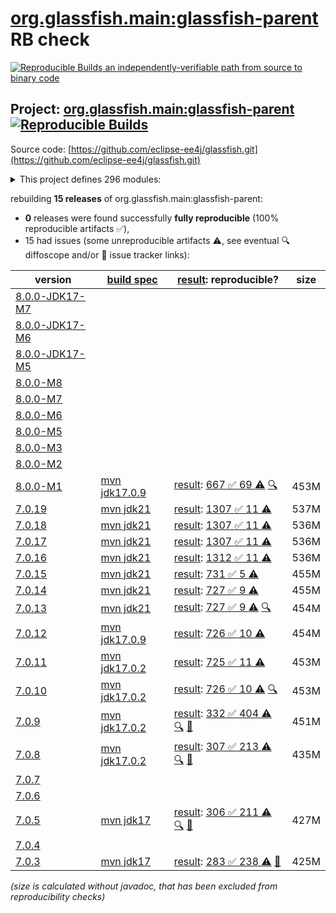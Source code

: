 [org.glassfish.main:glassfish-parent](https://central.sonatype.com/artifact/org.glassfish.main/glassfish-parent/versions) RB check
=======

[![Reproducible Builds](https://reproducible-builds.org/images/logos/rb.svg) an independently-verifiable path from source to binary code](https://reproducible-builds.org/)

## Project: [org.glassfish.main:glassfish-parent](https://central.sonatype.com/artifact/org.glassfish.main/glassfish-parent/versions) [![Reproducible Builds](https://img.shields.io/endpoint?url=https://raw.githubusercontent.com/jvm-repo-rebuild/reproducible-central/master/content/org/glassfish/main//badge.json)](https://github.com/jvm-repo-rebuild/reproducible-central/blob/master/content/org/glassfish/main//README.md)

Source code: [https://github.com/eclipse-ee4j/glassfish.git](https://github.com/eclipse-ee4j/glassfish.git)

<details><summary>This project defines 296 modules:</summary>

* [org.glassfish.docs:distribution](https://central.sonatype.com/artifact/org.glassfish.docs/distribution/overview)
* [org.glassfish.docs:docs](https://central.sonatype.com/artifact/org.glassfish.docs/docs/overview)
* [org.glassfish.main.admin:admin](https://central.sonatype.com/artifact/org.glassfish.main.admin/admin/overview)
* [org.glassfish.main.admin:admin-cli](https://central.sonatype.com/artifact/org.glassfish.main.admin/admin-cli/overview)
* [org.glassfish.main.admin:admin-core](https://central.sonatype.com/artifact/org.glassfish.main.admin/admin-core/overview)
* [org.glassfish.main.admin:admin-util](https://central.sonatype.com/artifact/org.glassfish.main.admin/admin-util/overview)
* [org.glassfish.main.admin:appserver-cli](https://central.sonatype.com/artifact/org.glassfish.main.admin/appserver-cli/overview)
* [org.glassfish.main.admin:appserver-domain](https://central.sonatype.com/artifact/org.glassfish.main.admin/appserver-domain/overview)
* [org.glassfish.main.admin:backup](https://central.sonatype.com/artifact/org.glassfish.main.admin/backup/overview)
* [org.glassfish.main.admin:cli-optional](https://central.sonatype.com/artifact/org.glassfish.main.admin/cli-optional/overview)
* [org.glassfish.main.admin:config-api](https://central.sonatype.com/artifact/org.glassfish.main.admin/config-api/overview)
* [org.glassfish.main.admin:gf-restadmin-connector](https://central.sonatype.com/artifact/org.glassfish.main.admin/gf-restadmin-connector/overview)
* [org.glassfish.main.admin:launcher](https://central.sonatype.com/artifact/org.glassfish.main.admin/launcher/overview)
* [org.glassfish.main.admin:monitoring-core](https://central.sonatype.com/artifact/org.glassfish.main.admin/monitoring-core/overview)
* [org.glassfish.main.admin:nucleus-admin](https://central.sonatype.com/artifact/org.glassfish.main.admin/nucleus-admin/overview)
* [org.glassfish.main.admin:nucleus-domain](https://central.sonatype.com/artifact/org.glassfish.main.admin/nucleus-domain/overview)
* [org.glassfish.main.admin:rest-client](https://central.sonatype.com/artifact/org.glassfish.main.admin/rest-client/overview)
* [org.glassfish.main.admin:rest-service](https://central.sonatype.com/artifact/org.glassfish.main.admin/rest-service/overview)
* [org.glassfish.main.admin:rest-service-parent](https://central.sonatype.com/artifact/org.glassfish.main.admin/rest-service-parent/overview)
* [org.glassfish.main.admin:rest-testing](https://central.sonatype.com/artifact/org.glassfish.main.admin/rest-testing/overview)
* [org.glassfish.main.admin:server-mgmt](https://central.sonatype.com/artifact/org.glassfish.main.admin/server-mgmt/overview)
* [org.glassfish.main.admingui.connector:gf-admingui-connector](https://central.sonatype.com/artifact/org.glassfish.main.admingui.connector/gf-admingui-connector/overview)
* [org.glassfish.main.admingui:admingui](https://central.sonatype.com/artifact/org.glassfish.main.admingui/admingui/overview)
* [org.glassfish.main.admingui:console-cluster-plugin](https://central.sonatype.com/artifact/org.glassfish.main.admingui/console-cluster-plugin/overview)
* [org.glassfish.main.admingui:console-commandrecorder-plugin](https://central.sonatype.com/artifact/org.glassfish.main.admingui/console-commandrecorder-plugin/overview)
* [org.glassfish.main.admingui:console-common](https://central.sonatype.com/artifact/org.glassfish.main.admingui/console-common/overview)
* [org.glassfish.main.admingui:console-common-full-plugin](https://central.sonatype.com/artifact/org.glassfish.main.admingui/console-common-full-plugin/overview)
* [org.glassfish.main.admingui:console-community-branding-plugin](https://central.sonatype.com/artifact/org.glassfish.main.admingui/console-community-branding-plugin/overview)
* [org.glassfish.main.admingui:console-concurrent-plugin](https://central.sonatype.com/artifact/org.glassfish.main.admingui/console-concurrent-plugin/overview)
* [org.glassfish.main.admingui:console-corba-plugin](https://central.sonatype.com/artifact/org.glassfish.main.admingui/console-corba-plugin/overview)
* [org.glassfish.main.admingui:console-core](https://central.sonatype.com/artifact/org.glassfish.main.admingui/console-core/overview)
* [org.glassfish.main.admingui:console-ejb-lite-plugin](https://central.sonatype.com/artifact/org.glassfish.main.admingui/console-ejb-lite-plugin/overview)
* [org.glassfish.main.admingui:console-ejb-plugin](https://central.sonatype.com/artifact/org.glassfish.main.admingui/console-ejb-plugin/overview)
* [org.glassfish.main.admingui:console-jca-plugin](https://central.sonatype.com/artifact/org.glassfish.main.admingui/console-jca-plugin/overview)
* [org.glassfish.main.admingui:console-jdbc-plugin](https://central.sonatype.com/artifact/org.glassfish.main.admingui/console-jdbc-plugin/overview)
* [org.glassfish.main.admingui:console-jms-plugin](https://central.sonatype.com/artifact/org.glassfish.main.admingui/console-jms-plugin/overview)
* [org.glassfish.main.admingui:console-jts-plugin](https://central.sonatype.com/artifact/org.glassfish.main.admingui/console-jts-plugin/overview)
* [org.glassfish.main.admingui:console-plugin-service](https://central.sonatype.com/artifact/org.glassfish.main.admingui/console-plugin-service/overview)
* [org.glassfish.main.admingui:console-web-plugin](https://central.sonatype.com/artifact/org.glassfish.main.admingui/console-web-plugin/overview)
* [org.glassfish.main.admingui:dataprovider](https://central.sonatype.com/artifact/org.glassfish.main.admingui/dataprovider/overview)
* [org.glassfish.main.admingui:glassfish-osgi-console-plugin](https://central.sonatype.com/artifact/org.glassfish.main.admingui/glassfish-osgi-console-plugin/overview)
* [org.glassfish.main.admingui:war](https://central.sonatype.com/artifact/org.glassfish.main.admingui/war/overview)
* [org.glassfish.main.appclient.server:appclient-connector](https://central.sonatype.com/artifact/org.glassfish.main.appclient.server/appclient-connector/overview)
* [org.glassfish.main.appclient.server:appclient-server-core](https://central.sonatype.com/artifact/org.glassfish.main.appclient.server/appclient-server-core/overview)
* [org.glassfish.main.appclient:acc-config](https://central.sonatype.com/artifact/org.glassfish.main.appclient/acc-config/overview)
* [org.glassfish.main.appclient:appclient-scripts](https://central.sonatype.com/artifact/org.glassfish.main.appclient/appclient-scripts/overview)
* [org.glassfish.main.appclient:client](https://central.sonatype.com/artifact/org.glassfish.main.appclient/client/overview)
* [org.glassfish.main.appclient:gf-client](https://central.sonatype.com/artifact/org.glassfish.main.appclient/gf-client/overview)
* [org.glassfish.main.appclient:gf-client-module](https://central.sonatype.com/artifact/org.glassfish.main.appclient/gf-client-module/overview)
* [org.glassfish.main.appclient:server](https://central.sonatype.com/artifact/org.glassfish.main.appclient/server/overview)
* [org.glassfish.main.batch:batch](https://central.sonatype.com/artifact/org.glassfish.main.batch/batch/overview)
* [org.glassfish.main.batch:batch-databases](https://central.sonatype.com/artifact/org.glassfish.main.batch/batch-databases/overview)
* [org.glassfish.main.batch:glassfish-batch-commands](https://central.sonatype.com/artifact/org.glassfish.main.batch/glassfish-batch-commands/overview)
* [org.glassfish.main.batch:glassfish-batch-connector](https://central.sonatype.com/artifact/org.glassfish.main.batch/glassfish-batch-connector/overview)
* [org.glassfish.main.cluster:cluster](https://central.sonatype.com/artifact/org.glassfish.main.cluster/cluster/overview)
* [org.glassfish.main.cluster:cluster-admin](https://central.sonatype.com/artifact/org.glassfish.main.cluster/cluster-admin/overview)
* [org.glassfish.main.cluster:cluster-cli](https://central.sonatype.com/artifact/org.glassfish.main.cluster/cluster-cli/overview)
* [org.glassfish.main.cluster:cluster-common](https://central.sonatype.com/artifact/org.glassfish.main.cluster/cluster-common/overview)
* [org.glassfish.main.cluster:cluster-ssh](https://central.sonatype.com/artifact/org.glassfish.main.cluster/cluster-ssh/overview)
* [org.glassfish.main.cluster:gms-adapter](https://central.sonatype.com/artifact/org.glassfish.main.cluster/gms-adapter/overview)
* [org.glassfish.main.cluster:gms-bootstrap](https://central.sonatype.com/artifact/org.glassfish.main.cluster/gms-bootstrap/overview)
* [org.glassfish.main.common:amx-core](https://central.sonatype.com/artifact/org.glassfish.main.common/amx-core/overview)
* [org.glassfish.main.common:amx-jakartaee](https://central.sonatype.com/artifact/org.glassfish.main.common/amx-jakartaee/overview)
* [org.glassfish.main.common:annotation-framework](https://central.sonatype.com/artifact/org.glassfish.main.common/annotation-framework/overview)
* [org.glassfish.main.common:common](https://central.sonatype.com/artifact/org.glassfish.main.common/common/overview)
* [org.glassfish.main.common:common-util](https://central.sonatype.com/artifact/org.glassfish.main.common/common-util/overview)
* [org.glassfish.main.common:container-common](https://central.sonatype.com/artifact/org.glassfish.main.common/container-common/overview)
* [org.glassfish.main.common:glassfish-api](https://central.sonatype.com/artifact/org.glassfish.main.common/glassfish-api/overview)
* [org.glassfish.main.common:glassfish-ee-api](https://central.sonatype.com/artifact/org.glassfish.main.common/glassfish-ee-api/overview)
* [org.glassfish.main.common:glassfish-mbeanserver](https://central.sonatype.com/artifact/org.glassfish.main.common/glassfish-mbeanserver/overview)
* [org.glassfish.main.common:glassfish-naming](https://central.sonatype.com/artifact/org.glassfish.main.common/glassfish-naming/overview)
* [org.glassfish.main.common:internal-api](https://central.sonatype.com/artifact/org.glassfish.main.common/internal-api/overview)
* [org.glassfish.main.common:nucleus-common](https://central.sonatype.com/artifact/org.glassfish.main.common/nucleus-common/overview)
* [org.glassfish.main.common:scattered-archive-api](https://central.sonatype.com/artifact/org.glassfish.main.common/scattered-archive-api/overview)
* [org.glassfish.main.common:simple-glassfish-api](https://central.sonatype.com/artifact/org.glassfish.main.common/simple-glassfish-api/overview)
* [org.glassfish.main.common:stats77](https://central.sonatype.com/artifact/org.glassfish.main.common/stats77/overview)
* [org.glassfish.main.concurrent:concurrent](https://central.sonatype.com/artifact/org.glassfish.main.concurrent/concurrent/overview)
* [org.glassfish.main.concurrent:concurrent-connector](https://central.sonatype.com/artifact/org.glassfish.main.concurrent/concurrent-connector/overview)
* [org.glassfish.main.concurrent:concurrent-impl](https://central.sonatype.com/artifact/org.glassfish.main.concurrent/concurrent-impl/overview)
* [org.glassfish.main.connectors:connectors](https://central.sonatype.com/artifact/org.glassfish.main.connectors/connectors/overview)
* [org.glassfish.main.connectors:connectors-admin](https://central.sonatype.com/artifact/org.glassfish.main.connectors/connectors-admin/overview)
* [org.glassfish.main.connectors:connectors-inbound-runtime](https://central.sonatype.com/artifact/org.glassfish.main.connectors/connectors-inbound-runtime/overview)
* [org.glassfish.main.connectors:connectors-internal-api](https://central.sonatype.com/artifact/org.glassfish.main.connectors/connectors-internal-api/overview)
* [org.glassfish.main.connectors:connectors-runtime](https://central.sonatype.com/artifact/org.glassfish.main.connectors/connectors-runtime/overview)
* [org.glassfish.main.connectors:descriptors](https://central.sonatype.com/artifact/org.glassfish.main.connectors/descriptors/overview)
* [org.glassfish.main.connectors:gf-connectors-connector](https://central.sonatype.com/artifact/org.glassfish.main.connectors/gf-connectors-connector/overview)
* [org.glassfish.main.connectors:work-management](https://central.sonatype.com/artifact/org.glassfish.main.connectors/work-management/overview)
* [org.glassfish.main.core:api-exporter](https://central.sonatype.com/artifact/org.glassfish.main.core/api-exporter/overview)
* [org.glassfish.main.core:api-exporter-fragment](https://central.sonatype.com/artifact/org.glassfish.main.core/api-exporter-fragment/overview)
* [org.glassfish.main.core:context-propagation](https://central.sonatype.com/artifact/org.glassfish.main.core/context-propagation/overview)
* [org.glassfish.main.core:core](https://central.sonatype.com/artifact/org.glassfish.main.core/core/overview)
* [org.glassfish.main.core:glassfish](https://central.sonatype.com/artifact/org.glassfish.main.core/glassfish/overview)
* [org.glassfish.main.core:glassfish-extra-jre-packages](https://central.sonatype.com/artifact/org.glassfish.main.core/glassfish-extra-jre-packages/overview)
* [org.glassfish.main.core:jakartaee-kernel](https://central.sonatype.com/artifact/org.glassfish.main.core/jakartaee-kernel/overview)
* [org.glassfish.main.core:kernel](https://central.sonatype.com/artifact/org.glassfish.main.core/kernel/overview)
* [org.glassfish.main.core:logging](https://central.sonatype.com/artifact/org.glassfish.main.core/logging/overview)
* [org.glassfish.main.core:nucleus-core](https://central.sonatype.com/artifact/org.glassfish.main.core/nucleus-core/overview)
* [org.glassfish.main.deployment:appserver-dtds](https://central.sonatype.com/artifact/org.glassfish.main.deployment/appserver-dtds/overview)
* [org.glassfish.main.deployment:appserver-schemas](https://central.sonatype.com/artifact/org.glassfish.main.deployment/appserver-schemas/overview)
* [org.glassfish.main.deployment:deployment](https://central.sonatype.com/artifact/org.glassfish.main.deployment/deployment/overview)
* [org.glassfish.main.deployment:deployment-admin](https://central.sonatype.com/artifact/org.glassfish.main.deployment/deployment-admin/overview)
* [org.glassfish.main.deployment:deployment-autodeploy](https://central.sonatype.com/artifact/org.glassfish.main.deployment/deployment-autodeploy/overview)
* [org.glassfish.main.deployment:deployment-common](https://central.sonatype.com/artifact/org.glassfish.main.deployment/deployment-common/overview)
* [org.glassfish.main.deployment:deployment-jakartaee-core](https://central.sonatype.com/artifact/org.glassfish.main.deployment/deployment-jakartaee-core/overview)
* [org.glassfish.main.deployment:deployment-jakartaee-full](https://central.sonatype.com/artifact/org.glassfish.main.deployment/deployment-jakartaee-full/overview)
* [org.glassfish.main.deployment:dol](https://central.sonatype.com/artifact/org.glassfish.main.deployment/dol/overview)
* [org.glassfish.main.deployment:nucleus-deployment](https://central.sonatype.com/artifact/org.glassfish.main.deployment/nucleus-deployment/overview)
* [org.glassfish.main.deployment:nucleus-dtds](https://central.sonatype.com/artifact/org.glassfish.main.deployment/nucleus-dtds/overview)
* [org.glassfish.main.deployment:nucleus-schemas](https://central.sonatype.com/artifact/org.glassfish.main.deployment/nucleus-schemas/overview)
* [org.glassfish.main.diagnostics:diagnostics-api](https://central.sonatype.com/artifact/org.glassfish.main.diagnostics/diagnostics-api/overview)
* [org.glassfish.main.diagnostics:diagnostics-context](https://central.sonatype.com/artifact/org.glassfish.main.diagnostics/diagnostics-context/overview)
* [org.glassfish.main.diagnostics:nucleus-diagnostics](https://central.sonatype.com/artifact/org.glassfish.main.diagnostics/nucleus-diagnostics/overview)
* [org.glassfish.main.distributions:atomic](https://central.sonatype.com/artifact/org.glassfish.main.distributions/atomic/overview)
* [org.glassfish.main.distributions:distributions](https://central.sonatype.com/artifact/org.glassfish.main.distributions/distributions/overview)
* [org.glassfish.main.distributions:glassfish](https://central.sonatype.com/artifact/org.glassfish.main.distributions/glassfish/overview)
* [org.glassfish.main.distributions:glassfish-common](https://central.sonatype.com/artifact/org.glassfish.main.distributions/glassfish-common/overview)
* [org.glassfish.main.distributions:nucleus-common](https://central.sonatype.com/artifact/org.glassfish.main.distributions/nucleus-common/overview)
* [org.glassfish.main.distributions:nucleus-distributions](https://central.sonatype.com/artifact/org.glassfish.main.distributions/nucleus-distributions/overview)
* [org.glassfish.main.distributions:nucleus-new](https://central.sonatype.com/artifact/org.glassfish.main.distributions/nucleus-new/overview)
* [org.glassfish.main.distributions:web](https://central.sonatype.com/artifact/org.glassfish.main.distributions/web/overview)
* [org.glassfish.main.ejb:ejb](https://central.sonatype.com/artifact/org.glassfish.main.ejb/ejb/overview)
* [org.glassfish.main.ejb:ejb-all](https://central.sonatype.com/artifact/org.glassfish.main.ejb/ejb-all/overview)
* [org.glassfish.main.ejb:ejb-client](https://central.sonatype.com/artifact/org.glassfish.main.ejb/ejb-client/overview)
* [org.glassfish.main.ejb:ejb-container](https://central.sonatype.com/artifact/org.glassfish.main.ejb/ejb-container/overview)
* [org.glassfish.main.ejb:ejb-full-container](https://central.sonatype.com/artifact/org.glassfish.main.ejb/ejb-full-container/overview)
* [org.glassfish.main.ejb:ejb-internal-api](https://central.sonatype.com/artifact/org.glassfish.main.ejb/ejb-internal-api/overview)
* [org.glassfish.main.ejb:ejb-timer-databases](https://central.sonatype.com/artifact/org.glassfish.main.ejb/ejb-timer-databases/overview)
* [org.glassfish.main.ejb:ejb-timer-service-app](https://central.sonatype.com/artifact/org.glassfish.main.ejb/ejb-timer-service-app/overview)
* [org.glassfish.main.ejb:gf-ejb-connector](https://central.sonatype.com/artifact/org.glassfish.main.ejb/gf-ejb-connector/overview)
* [org.glassfish.main.extras:appserv-rt](https://central.sonatype.com/artifact/org.glassfish.main.extras/appserv-rt/overview)
* [org.glassfish.main.extras:appserv-rt-frag](https://central.sonatype.com/artifact/org.glassfish.main.extras/appserv-rt-frag/overview)
* [org.glassfish.main.extras:appserv-rt-pom](https://central.sonatype.com/artifact/org.glassfish.main.extras/appserv-rt-pom/overview)
* [org.glassfish.main.extras:bootstrap](https://central.sonatype.com/artifact/org.glassfish.main.extras/bootstrap/overview)
* [org.glassfish.main.extras:command-logger](https://central.sonatype.com/artifact/org.glassfish.main.extras/command-logger/overview)
* [org.glassfish.main.extras:embedded](https://central.sonatype.com/artifact/org.glassfish.main.extras/embedded/overview)
* [org.glassfish.main.extras:extras](https://central.sonatype.com/artifact/org.glassfish.main.extras/extras/overview)
* [org.glassfish.main.extras:glassfish-embedded-all](https://central.sonatype.com/artifact/org.glassfish.main.extras/glassfish-embedded-all/overview)
* [org.glassfish.main.extras:glassfish-embedded-common](https://central.sonatype.com/artifact/org.glassfish.main.extras/glassfish-embedded-common/overview)
* [org.glassfish.main.extras:glassfish-embedded-nucleus](https://central.sonatype.com/artifact/org.glassfish.main.extras/glassfish-embedded-nucleus/overview)
* [org.glassfish.main.extras:glassfish-embedded-shell](https://central.sonatype.com/artifact/org.glassfish.main.extras/glassfish-embedded-shell/overview)
* [org.glassfish.main.extras:glassfish-embedded-shell-frag](https://central.sonatype.com/artifact/org.glassfish.main.extras/glassfish-embedded-shell-frag/overview)
* [org.glassfish.main.extras:glassfish-embedded-shell-jar](https://central.sonatype.com/artifact/org.glassfish.main.extras/glassfish-embedded-shell-jar/overview)
* [org.glassfish.main.extras:glassfish-embedded-static-shell](https://central.sonatype.com/artifact/org.glassfish.main.extras/glassfish-embedded-static-shell/overview)
* [org.glassfish.main.extras:glassfish-embedded-static-shell-frag](https://central.sonatype.com/artifact/org.glassfish.main.extras/glassfish-embedded-static-shell-frag/overview)
* [org.glassfish.main.extras:glassfish-embedded-web](https://central.sonatype.com/artifact/org.glassfish.main.extras/glassfish-embedded-web/overview)
* [org.glassfish.main.extras:installroot-builder](https://central.sonatype.com/artifact/org.glassfish.main.extras/installroot-builder/overview)
* [org.glassfish.main.extras:instanceroot-builder](https://central.sonatype.com/artifact/org.glassfish.main.extras/instanceroot-builder/overview)
* [org.glassfish.main.extras:jakartaee](https://central.sonatype.com/artifact/org.glassfish.main.extras/jakartaee/overview)
* [org.glassfish.main.extras:jakartaee-frag](https://central.sonatype.com/artifact/org.glassfish.main.extras/jakartaee-frag/overview)
* [org.glassfish.main.extras:jakartaee-pom](https://central.sonatype.com/artifact/org.glassfish.main.extras/jakartaee-pom/overview)
* [org.glassfish.main.extras:nucleus-extras](https://central.sonatype.com/artifact/org.glassfish.main.extras/nucleus-extras/overview)
* [org.glassfish.main.extras:osgi-main](https://central.sonatype.com/artifact/org.glassfish.main.extras/osgi-main/overview)
* [org.glassfish.main.extras:osgi-modules-uninstaller](https://central.sonatype.com/artifact/org.glassfish.main.extras/osgi-modules-uninstaller/overview)
* [org.glassfish.main.extras:tests-embedded](https://central.sonatype.com/artifact/org.glassfish.main.extras/tests-embedded/overview)
* [org.glassfish.main.featuresets:atomic](https://central.sonatype.com/artifact/org.glassfish.main.featuresets/atomic/overview)
* [org.glassfish.main.featuresets:debug](https://central.sonatype.com/artifact/org.glassfish.main.featuresets/debug/overview)
* [org.glassfish.main.featuresets:featuresets](https://central.sonatype.com/artifact/org.glassfish.main.featuresets/featuresets/overview)
* [org.glassfish.main.featuresets:glassfish](https://central.sonatype.com/artifact/org.glassfish.main.featuresets/glassfish/overview)
* [org.glassfish.main.featuresets:nucleus](https://central.sonatype.com/artifact/org.glassfish.main.featuresets/nucleus/overview)
* [org.glassfish.main.featuresets:nucleus-featuresets](https://central.sonatype.com/artifact/org.glassfish.main.featuresets/nucleus-featuresets/overview)
* [org.glassfish.main.featuresets:web](https://central.sonatype.com/artifact/org.glassfish.main.featuresets/web/overview)
* [org.glassfish.main.flashlight:flashlight-agent](https://central.sonatype.com/artifact/org.glassfish.main.flashlight/flashlight-agent/overview)
* [org.glassfish.main.flashlight:flashlight-client](https://central.sonatype.com/artifact/org.glassfish.main.flashlight/flashlight-client/overview)
* [org.glassfish.main.flashlight:flashlight-extra-jdk-packages](https://central.sonatype.com/artifact/org.glassfish.main.flashlight/flashlight-extra-jdk-packages/overview)
* [org.glassfish.main.flashlight:flashlight-framework](https://central.sonatype.com/artifact/org.glassfish.main.flashlight/flashlight-framework/overview)
* [org.glassfish.main.flashlight:glassfish-flashlight](https://central.sonatype.com/artifact/org.glassfish.main.flashlight/glassfish-flashlight/overview)
* [org.glassfish.main.flashlight:nucleus-flashlight](https://central.sonatype.com/artifact/org.glassfish.main.flashlight/nucleus-flashlight/overview)
* [org.glassfish.main.grizzly:glassfish-grizzly](https://central.sonatype.com/artifact/org.glassfish.main.grizzly/glassfish-grizzly/overview)
* [org.glassfish.main.grizzly:glassfish-grizzly-container](https://central.sonatype.com/artifact/org.glassfish.main.grizzly/glassfish-grizzly-container/overview)
* [org.glassfish.main.grizzly:glassfish-grizzly-extra-all](https://central.sonatype.com/artifact/org.glassfish.main.grizzly/glassfish-grizzly-extra-all/overview)
* [org.glassfish.main.grizzly:grizzly-config](https://central.sonatype.com/artifact/org.glassfish.main.grizzly/grizzly-config/overview)
* [org.glassfish.main.grizzly:nucleus-grizzly](https://central.sonatype.com/artifact/org.glassfish.main.grizzly/nucleus-grizzly/overview)
* [org.glassfish.main.grizzly:nucleus-grizzly-all](https://central.sonatype.com/artifact/org.glassfish.main.grizzly/nucleus-grizzly-all/overview)
* [org.glassfish.main.ha:ha](https://central.sonatype.com/artifact/org.glassfish.main.ha/ha/overview)
* [org.glassfish.main.ha:ha-file-store](https://central.sonatype.com/artifact/org.glassfish.main.ha/ha-file-store/overview)
* [org.glassfish.main.ha:ha-shoal-cache-bootstrap](https://central.sonatype.com/artifact/org.glassfish.main.ha/ha-shoal-cache-bootstrap/overview)
* [org.glassfish.main.ha:ha-shoal-cache-store](https://central.sonatype.com/artifact/org.glassfish.main.ha/ha-shoal-cache-store/overview)
* [org.glassfish.main.hk2:config-types](https://central.sonatype.com/artifact/org.glassfish.main.hk2/config-types/overview)
* [org.glassfish.main.hk2:glassfish-nucleus-hk2](https://central.sonatype.com/artifact/org.glassfish.main.hk2/glassfish-nucleus-hk2/overview)
* [org.glassfish.main.hk2:hk2-config](https://central.sonatype.com/artifact/org.glassfish.main.hk2/hk2-config/overview)
* [org.glassfish.main.hk2:tiger-types](https://central.sonatype.com/artifact/org.glassfish.main.hk2/tiger-types/overview)
* [org.glassfish.main.jackson.module:jackson-module-jakarta-xmlbind-annotations](https://central.sonatype.com/artifact/org.glassfish.main.jackson.module/jackson-module-jakarta-xmlbind-annotations/overview)
* [org.glassfish.main.jdbc.jdbc-ra.jdbc-core:jdbc-core](https://central.sonatype.com/artifact/org.glassfish.main.jdbc.jdbc-ra.jdbc-core/jdbc-core/overview)
* [org.glassfish.main.jdbc.jdbc-ra.jdbc-ra-distribution:jdbc-ra](https://central.sonatype.com/artifact/org.glassfish.main.jdbc.jdbc-ra.jdbc-ra-distribution/jdbc-ra/overview)
* [org.glassfish.main.jdbc.jdbc-ra.jdbc40:jdbc40](https://central.sonatype.com/artifact/org.glassfish.main.jdbc.jdbc-ra.jdbc40/jdbc40/overview)
* [org.glassfish.main.jdbc.jdbc-ra:jdbc-ra](https://central.sonatype.com/artifact/org.glassfish.main.jdbc.jdbc-ra/jdbc-ra/overview)
* [org.glassfish.main.jdbc:jdbc](https://central.sonatype.com/artifact/org.glassfish.main.jdbc/jdbc/overview)
* [org.glassfish.main.jdbc:jdbc-admin](https://central.sonatype.com/artifact/org.glassfish.main.jdbc/jdbc-admin/overview)
* [org.glassfish.main.jdbc:jdbc-config](https://central.sonatype.com/artifact/org.glassfish.main.jdbc/jdbc-config/overview)
* [org.glassfish.main.jdbc:jdbc-runtime](https://central.sonatype.com/artifact/org.glassfish.main.jdbc/jdbc-runtime/overview)
* [org.glassfish.main.jdbc:templates](https://central.sonatype.com/artifact/org.glassfish.main.jdbc/templates/overview)
* [org.glassfish.main.jms:gf-jms-connector](https://central.sonatype.com/artifact/org.glassfish.main.jms/gf-jms-connector/overview)
* [org.glassfish.main.jms:gf-jms-injection](https://central.sonatype.com/artifact/org.glassfish.main.jms/gf-jms-injection/overview)
* [org.glassfish.main.jms:jms](https://central.sonatype.com/artifact/org.glassfish.main.jms/jms/overview)
* [org.glassfish.main.jms:jms-admin](https://central.sonatype.com/artifact/org.glassfish.main.jms/jms-admin/overview)
* [org.glassfish.main.jms:jms-core](https://central.sonatype.com/artifact/org.glassfish.main.jms/jms-core/overview)
* [org.glassfish.main.jms:jmsra](https://central.sonatype.com/artifact/org.glassfish.main.jms/jmsra/overview)
* [org.glassfish.main.ldapbp:ldapbp](https://central.sonatype.com/artifact/org.glassfish.main.ldapbp/ldapbp/overview)
* [org.glassfish.main.libpam4j:libpam4j](https://central.sonatype.com/artifact/org.glassfish.main.libpam4j/libpam4j/overview)
* [org.glassfish.main.loadbalancer:gf-load-balancer-connector](https://central.sonatype.com/artifact/org.glassfish.main.loadbalancer/gf-load-balancer-connector/overview)
* [org.glassfish.main.loadbalancer:load-balancer](https://central.sonatype.com/artifact/org.glassfish.main.loadbalancer/load-balancer/overview)
* [org.glassfish.main.loadbalancer:load-balancer-admin](https://central.sonatype.com/artifact/org.glassfish.main.loadbalancer/load-balancer-admin/overview)
* [org.glassfish.main.microprofile:microprofile-config](https://central.sonatype.com/artifact/org.glassfish.main.microprofile/microprofile-config/overview)
* [org.glassfish.main.microprofile:microprofile-connectors](https://central.sonatype.com/artifact/org.glassfish.main.microprofile/microprofile-connectors/overview)
* [org.glassfish.main.microprofile:microprofile-parent](https://central.sonatype.com/artifact/org.glassfish.main.microprofile/microprofile-parent/overview)
* [org.glassfish.main.orb:orb](https://central.sonatype.com/artifact/org.glassfish.main.orb/orb/overview)
* [org.glassfish.main.orb:orb-connector](https://central.sonatype.com/artifact/org.glassfish.main.orb/orb-connector/overview)
* [org.glassfish.main.orb:orb-enabler](https://central.sonatype.com/artifact/org.glassfish.main.orb/orb-enabler/overview)
* [org.glassfish.main.orb:orb-iiop](https://central.sonatype.com/artifact/org.glassfish.main.orb/orb-iiop/overview)
* [org.glassfish.main.osgi-platforms:felix](https://central.sonatype.com/artifact/org.glassfish.main.osgi-platforms/felix/overview)
* [org.glassfish.main.osgi-platforms:felix-webconsole-extension](https://central.sonatype.com/artifact/org.glassfish.main.osgi-platforms/felix-webconsole-extension/overview)
* [org.glassfish.main.osgi-platforms:osgi-cli-interactive](https://central.sonatype.com/artifact/org.glassfish.main.osgi-platforms/osgi-cli-interactive/overview)
* [org.glassfish.main.osgi-platforms:osgi-cli-remote](https://central.sonatype.com/artifact/org.glassfish.main.osgi-platforms/osgi-cli-remote/overview)
* [org.glassfish.main.osgi-platforms:osgi-console-extensions](https://central.sonatype.com/artifact/org.glassfish.main.osgi-platforms/osgi-console-extensions/overview)
* [org.glassfish.main.osgi-platforms:osgi-container](https://central.sonatype.com/artifact/org.glassfish.main.osgi-platforms/osgi-container/overview)
* [org.glassfish.main.osgi-platforms:osgi-platforms](https://central.sonatype.com/artifact/org.glassfish.main.osgi-platforms/osgi-platforms/overview)
* [org.glassfish.main.persistence.cmp:cmp](https://central.sonatype.com/artifact/org.glassfish.main.persistence.cmp/cmp/overview)
* [org.glassfish.main.persistence.cmp:cmp-all](https://central.sonatype.com/artifact/org.glassfish.main.persistence.cmp/cmp-all/overview)
* [org.glassfish.main.persistence.cmp:cmp-ejb-mapping](https://central.sonatype.com/artifact/org.glassfish.main.persistence.cmp/cmp-ejb-mapping/overview)
* [org.glassfish.main.persistence.cmp:cmp-enhancer](https://central.sonatype.com/artifact/org.glassfish.main.persistence.cmp/cmp-enhancer/overview)
* [org.glassfish.main.persistence.cmp:cmp-generator-database](https://central.sonatype.com/artifact/org.glassfish.main.persistence.cmp/cmp-generator-database/overview)
* [org.glassfish.main.persistence.cmp:cmp-internal-api](https://central.sonatype.com/artifact/org.glassfish.main.persistence.cmp/cmp-internal-api/overview)
* [org.glassfish.main.persistence.cmp:cmp-model](https://central.sonatype.com/artifact/org.glassfish.main.persistence.cmp/cmp-model/overview)
* [org.glassfish.main.persistence.cmp:cmp-scripts](https://central.sonatype.com/artifact/org.glassfish.main.persistence.cmp/cmp-scripts/overview)
* [org.glassfish.main.persistence.cmp:cmp-support-ejb](https://central.sonatype.com/artifact/org.glassfish.main.persistence.cmp/cmp-support-ejb/overview)
* [org.glassfish.main.persistence.cmp:cmp-support-sqlstore](https://central.sonatype.com/artifact/org.glassfish.main.persistence.cmp/cmp-support-sqlstore/overview)
* [org.glassfish.main.persistence.cmp:cmp-utility](https://central.sonatype.com/artifact/org.glassfish.main.persistence.cmp/cmp-utility/overview)
* [org.glassfish.main.persistence:eclipselink-wrapper](https://central.sonatype.com/artifact/org.glassfish.main.persistence/eclipselink-wrapper/overview)
* [org.glassfish.main.persistence:entitybean-container](https://central.sonatype.com/artifact/org.glassfish.main.persistence/entitybean-container/overview)
* [org.glassfish.main.persistence:gf-jpa-connector](https://central.sonatype.com/artifact/org.glassfish.main.persistence/gf-jpa-connector/overview)
* [org.glassfish.main.persistence:glassfish-oracle-jdbc-driver-packages](https://central.sonatype.com/artifact/org.glassfish.main.persistence/glassfish-oracle-jdbc-driver-packages/overview)
* [org.glassfish.main.persistence:jpa-container](https://central.sonatype.com/artifact/org.glassfish.main.persistence/jpa-container/overview)
* [org.glassfish.main.persistence:persistence](https://central.sonatype.com/artifact/org.glassfish.main.persistence/persistence/overview)
* [org.glassfish.main.persistence:persistence-common](https://central.sonatype.com/artifact/org.glassfish.main.persistence/persistence-common/overview)
* [org.glassfish.main.resourcebase.resources:nucleus-resources](https://central.sonatype.com/artifact/org.glassfish.main.resourcebase.resources/nucleus-resources/overview)
* [org.glassfish.main.resources:mail](https://central.sonatype.com/artifact/org.glassfish.main.resources/mail/overview)
* [org.glassfish.main.resources:mail-connector](https://central.sonatype.com/artifact/org.glassfish.main.resources/mail-connector/overview)
* [org.glassfish.main.resources:mail-runtime](https://central.sonatype.com/artifact/org.glassfish.main.resources/mail-runtime/overview)
* [org.glassfish.main.resources:resources](https://central.sonatype.com/artifact/org.glassfish.main.resources/resources/overview)
* [org.glassfish.main.resources:resources-connector](https://central.sonatype.com/artifact/org.glassfish.main.resources/resources-connector/overview)
* [org.glassfish.main.resources:resources-runtime](https://central.sonatype.com/artifact/org.glassfish.main.resources/resources-runtime/overview)
* [org.glassfish.main.security:appclient.security](https://central.sonatype.com/artifact/org.glassfish.main.security/appclient.security/overview)
* [org.glassfish.main.security:ejb.security](https://central.sonatype.com/artifact/org.glassfish.main.security/ejb.security/overview)
* [org.glassfish.main.security:jaspic.provider.framework](https://central.sonatype.com/artifact/org.glassfish.main.security/jaspic.provider.framework/overview)
* [org.glassfish.main.security:nucleus-security](https://central.sonatype.com/artifact/org.glassfish.main.security/nucleus-security/overview)
* [org.glassfish.main.security:security](https://central.sonatype.com/artifact/org.glassfish.main.security/security/overview)
* [org.glassfish.main.security:security-all](https://central.sonatype.com/artifact/org.glassfish.main.security/security-all/overview)
* [org.glassfish.main.security:security-ee](https://central.sonatype.com/artifact/org.glassfish.main.security/security-ee/overview)
* [org.glassfish.main.security:security-services](https://central.sonatype.com/artifact/org.glassfish.main.security/security-services/overview)
* [org.glassfish.main.security:securitymodule](https://central.sonatype.com/artifact/org.glassfish.main.security/securitymodule/overview)
* [org.glassfish.main.security:ssl-impl](https://central.sonatype.com/artifact/org.glassfish.main.security/ssl-impl/overview)
* [org.glassfish.main.security:websecurity](https://central.sonatype.com/artifact/org.glassfish.main.security/websecurity/overview)
* [org.glassfish.main.security:webservices.security](https://central.sonatype.com/artifact/org.glassfish.main.security/webservices.security/overview)
* [org.glassfish.main.transaction:jta](https://central.sonatype.com/artifact/org.glassfish.main.transaction/jta/overview)
* [org.glassfish.main.transaction:jts](https://central.sonatype.com/artifact/org.glassfish.main.transaction/jts/overview)
* [org.glassfish.main.transaction:transaction](https://central.sonatype.com/artifact/org.glassfish.main.transaction/transaction/overview)
* [org.glassfish.main.transaction:transaction-internal-api](https://central.sonatype.com/artifact/org.glassfish.main.transaction/transaction-internal-api/overview)
* [org.glassfish.main.web:cdi-api-fragment](https://central.sonatype.com/artifact/org.glassfish.main.web/cdi-api-fragment/overview)
* [org.glassfish.main.web:gf-web-connector](https://central.sonatype.com/artifact/org.glassfish.main.web/gf-web-connector/overview)
* [org.glassfish.main.web:gf-weld-connector](https://central.sonatype.com/artifact/org.glassfish.main.web/gf-weld-connector/overview)
* [org.glassfish.main.web:jersey-ejb-component-provider](https://central.sonatype.com/artifact/org.glassfish.main.web/jersey-ejb-component-provider/overview)
* [org.glassfish.main.web:jersey-mvc-connector](https://central.sonatype.com/artifact/org.glassfish.main.web/jersey-mvc-connector/overview)
* [org.glassfish.main.web:jsf-connector](https://central.sonatype.com/artifact/org.glassfish.main.web/jsf-connector/overview)
* [org.glassfish.main.web:jspcaching-connector](https://central.sonatype.com/artifact/org.glassfish.main.web/jspcaching-connector/overview)
* [org.glassfish.main.web:jstl-connector](https://central.sonatype.com/artifact/org.glassfish.main.web/jstl-connector/overview)
* [org.glassfish.main.web:war-util](https://central.sonatype.com/artifact/org.glassfish.main.web/war-util/overview)
* [org.glassfish.main.web:web](https://central.sonatype.com/artifact/org.glassfish.main.web/web/overview)
* [org.glassfish.main.web:web-cli](https://central.sonatype.com/artifact/org.glassfish.main.web/web-cli/overview)
* [org.glassfish.main.web:web-core](https://central.sonatype.com/artifact/org.glassfish.main.web/web-core/overview)
* [org.glassfish.main.web:web-embed](https://central.sonatype.com/artifact/org.glassfish.main.web/web-embed/overview)
* [org.glassfish.main.web:web-embed-api](https://central.sonatype.com/artifact/org.glassfish.main.web/web-embed-api/overview)
* [org.glassfish.main.web:web-glue](https://central.sonatype.com/artifact/org.glassfish.main.web/web-glue/overview)
* [org.glassfish.main.web:web-gui-plugin-common](https://central.sonatype.com/artifact/org.glassfish.main.web/web-gui-plugin-common/overview)
* [org.glassfish.main.web:web-ha](https://central.sonatype.com/artifact/org.glassfish.main.web/web-ha/overview)
* [org.glassfish.main.web:web-naming](https://central.sonatype.com/artifact/org.glassfish.main.web/web-naming/overview)
* [org.glassfish.main.web:web-sse](https://central.sonatype.com/artifact/org.glassfish.main.web/web-sse/overview)
* [org.glassfish.main.web:webtier-all](https://central.sonatype.com/artifact/org.glassfish.main.web/webtier-all/overview)
* [org.glassfish.main.web:weld-integration](https://central.sonatype.com/artifact/org.glassfish.main.web/weld-integration/overview)
* [org.glassfish.main.web:weld-integration-fragment](https://central.sonatype.com/artifact/org.glassfish.main.web/weld-integration-fragment/overview)
* [org.glassfish.main.web:weld-integration-test-fragment](https://central.sonatype.com/artifact/org.glassfish.main.web/weld-integration-test-fragment/overview)
* [org.glassfish.main.webservices:jsr109-impl](https://central.sonatype.com/artifact/org.glassfish.main.webservices/jsr109-impl/overview)
* [org.glassfish.main.webservices:metro-fragments](https://central.sonatype.com/artifact/org.glassfish.main.webservices/metro-fragments/overview)
* [org.glassfish.main.webservices:metro-glue](https://central.sonatype.com/artifact/org.glassfish.main.webservices/metro-glue/overview)
* [org.glassfish.main.webservices:soap-tcp](https://central.sonatype.com/artifact/org.glassfish.main.webservices/soap-tcp/overview)
* [org.glassfish.main.webservices:webservices](https://central.sonatype.com/artifact/org.glassfish.main.webservices/webservices/overview)
* [org.glassfish.main.webservices:webservices-connector](https://central.sonatype.com/artifact/org.glassfish.main.webservices/webservices-connector/overview)
* [org.glassfish.main.webservices:webservices-scripts](https://central.sonatype.com/artifact/org.glassfish.main.webservices/webservices-scripts/overview)
* [org.glassfish.main:ant-tasks](https://central.sonatype.com/artifact/org.glassfish.main/ant-tasks/overview)
* [org.glassfish.main:appclient](https://central.sonatype.com/artifact/org.glassfish.main/appclient/overview)
* [org.glassfish.main:glassfish-itest-tools](https://central.sonatype.com/artifact/org.glassfish.main/glassfish-itest-tools/overview)
* [org.glassfish.main:glassfish-jul-extension](https://central.sonatype.com/artifact/org.glassfish.main/glassfish-jul-extension/overview)
* [org.glassfish.main:glassfish-nucleus-parent](https://central.sonatype.com/artifact/org.glassfish.main/glassfish-nucleus-parent/overview)
* [org.glassfish.main:glassfish-parent](https://central.sonatype.com/artifact/org.glassfish.main/glassfish-parent/overview)
* [org.glassfish.main:hk2-config-generator](https://central.sonatype.com/artifact/org.glassfish.main/hk2-config-generator/overview)
* [org.glassfish.main:nucleus-parent](https://central.sonatype.com/artifact/org.glassfish.main/nucleus-parent/overview)
* [org.glassfish.main:test-utils](https://central.sonatype.com/artifact/org.glassfish.main/test-utils/overview)
</details>

rebuilding **15 releases** of org.glassfish.main:glassfish-parent:
- **0** releases were found successfully **fully reproducible** (100% reproducible artifacts :white_check_mark:),
- 15 had issues (some unreproducible artifacts :warning:, see eventual :mag: diffoscope and/or :memo: issue tracker links):

| version | [build spec](/BUILDSPEC.md) | [result](https://reproducible-builds.org/docs/jvm/): reproducible? | size |
| -- | --------- | ------ | -- |
| [8.0.0-JDK17-M7](https://central.sonatype.com/artifact/org.glassfish.main/glassfish-parent/8.0.0-JDK17-M7/pom) | | | |
| [8.0.0-JDK17-M6](https://central.sonatype.com/artifact/org.glassfish.main/glassfish-parent/8.0.0-JDK17-M6/pom) | | | |
| [8.0.0-JDK17-M5](https://central.sonatype.com/artifact/org.glassfish.main/glassfish-parent/8.0.0-JDK17-M5/pom) | | | |
| [8.0.0-M8](https://central.sonatype.com/artifact/org.glassfish.main/glassfish-parent/8.0.0-M8/pom) | | | |
| [8.0.0-M7](https://central.sonatype.com/artifact/org.glassfish.main/glassfish-parent/8.0.0-M7/pom) | | | |
| [8.0.0-M6](https://central.sonatype.com/artifact/org.glassfish.main/glassfish-parent/8.0.0-M6/pom) | | | |
| [8.0.0-M5](https://central.sonatype.com/artifact/org.glassfish.main/glassfish-parent/8.0.0-M5/pom) | | | |
| [8.0.0-M3](https://central.sonatype.com/artifact/org.glassfish.main/glassfish-parent/8.0.0-M3/pom) | | | |
| [8.0.0-M2](https://central.sonatype.com/artifact/org.glassfish.main/glassfish-parent/8.0.0-M2/pom) | | | |
| [8.0.0-M1](https://central.sonatype.com/artifact/org.glassfish.main/glassfish-parent/8.0.0-M1/pom) | [mvn jdk17.0.9](glassfish-8.0.0-M1.buildspec) | [result](glassfish-main-aggregator-8.0.0-M1.buildinfo): [667 :white_check_mark:  69 :warning:](glassfish-main-aggregator-8.0.0-M1.buildcompare) [:mag:](glassfish-main-aggregator-8.0.0-M1.diffoscope) | 453M |
| [7.0.19](https://central.sonatype.com/artifact/org.glassfish.main/glassfish-parent/7.0.19/pom) | [mvn jdk21](glassfish-7.0.19.buildspec) | [result](glassfish-main-aggregator-7.0.19.buildinfo): [1307 :white_check_mark:  11 :warning:](glassfish-main-aggregator-7.0.19.buildcompare) | 537M |
| [7.0.18](https://central.sonatype.com/artifact/org.glassfish.main/glassfish-parent/7.0.18/pom) | [mvn jdk21](glassfish-7.0.18.buildspec) | [result](glassfish-main-aggregator-7.0.18.buildinfo): [1307 :white_check_mark:  11 :warning:](glassfish-main-aggregator-7.0.18.buildcompare) | 536M |
| [7.0.17](https://central.sonatype.com/artifact/org.glassfish.main/glassfish-parent/7.0.17/pom) | [mvn jdk21](glassfish-7.0.17.buildspec) | [result](glassfish-main-aggregator-7.0.17.buildinfo): [1307 :white_check_mark:  11 :warning:](glassfish-main-aggregator-7.0.17.buildcompare) | 536M |
| [7.0.16](https://central.sonatype.com/artifact/org.glassfish.main/glassfish-parent/7.0.16/pom) | [mvn jdk21](glassfish-7.0.16.buildspec) | [result](glassfish-main-aggregator-7.0.16.buildinfo): [1312 :white_check_mark:  11 :warning:](glassfish-main-aggregator-7.0.16.buildcompare) | 536M |
| [7.0.15](https://central.sonatype.com/artifact/org.glassfish.main/glassfish-parent/7.0.15/pom) | [mvn jdk21](glassfish-7.0.15.buildspec) | [result](glassfish-main-aggregator-7.0.15.buildinfo): [731 :white_check_mark:  5 :warning:](glassfish-main-aggregator-7.0.15.buildcompare) | 455M |
| [7.0.14](https://central.sonatype.com/artifact/org.glassfish.main/glassfish-parent/7.0.14/pom) | [mvn jdk21](glassfish-7.0.14.buildspec) | [result](glassfish-main-aggregator-7.0.14.buildinfo): [727 :white_check_mark:  9 :warning:](glassfish-main-aggregator-7.0.14.buildcompare) | 455M |
| [7.0.13](https://central.sonatype.com/artifact/org.glassfish.main/glassfish-parent/7.0.13/pom) | [mvn jdk21](glassfish-7.0.13.buildspec) | [result](glassfish-main-aggregator-7.0.13.buildinfo): [727 :white_check_mark:  9 :warning:](glassfish-main-aggregator-7.0.13.buildcompare) [:mag:](glassfish-main-aggregator-7.0.13.diffoscope) | 454M |
| [7.0.12](https://central.sonatype.com/artifact/org.glassfish.main/glassfish-parent/7.0.12/pom) | [mvn jdk17.0.9](glassfish-7.0.12.buildspec) | [result](glassfish-main-aggregator-7.0.12.buildinfo): [726 :white_check_mark:  10 :warning:](glassfish-main-aggregator-7.0.12.buildcompare) | 454M |
| [7.0.11](https://central.sonatype.com/artifact/org.glassfish.main/glassfish-parent/7.0.11/pom) | [mvn jdk17.0.2](glassfish-7.0.11.buildspec) | [result](glassfish-main-aggregator-7.0.11.buildinfo): [725 :white_check_mark:  11 :warning:](glassfish-main-aggregator-7.0.11.buildcompare) | 453M |
| [7.0.10](https://central.sonatype.com/artifact/org.glassfish.main/glassfish-parent/7.0.10/pom) | [mvn jdk17.0.2](glassfish-7.0.10.buildspec) | [result](glassfish-main-aggregator-7.0.10.buildinfo): [726 :white_check_mark:  10 :warning:](glassfish-main-aggregator-7.0.10.buildcompare) [:mag:](glassfish-main-aggregator-7.0.10.diffoscope) | 453M |
| [7.0.9](https://central.sonatype.com/artifact/org.glassfish.main/glassfish-parent/7.0.9/pom) | [mvn jdk17.0.2](glassfish-7.0.9.buildspec) | [result](glassfish-main-aggregator-7.0.9.buildinfo): [332 :white_check_mark:  404 :warning:](glassfish-main-aggregator-7.0.9.buildcompare) [:mag:](glassfish-main-aggregator-7.0.9.diffoscope) [:memo:](https://github.com/eclipse-ee4j/glassfish/issues/24615) | 451M |
| [7.0.8](https://central.sonatype.com/artifact/org.glassfish.main/glassfish-parent/7.0.8/pom) | [mvn jdk17.0.2](glassfish-7.0.8.buildspec) | [result](glassfish-main-aggregator-7.0.8.buildinfo): [307 :white_check_mark:  213 :warning:](glassfish-main-aggregator-7.0.8.buildcompare) [:mag:](glassfish-main-aggregator-7.0.8.diffoscope) [:memo:](https://github.com/eclipse-ee4j/glassfish-hk2/pull/821) | 435M |
| [7.0.7](https://central.sonatype.com/artifact/org.glassfish.main/glassfish-parent/7.0.7/pom) | | | |
| [7.0.6](https://central.sonatype.com/artifact/org.glassfish.main/glassfish-parent/7.0.6/pom) | | | |
| [7.0.5](https://central.sonatype.com/artifact/org.glassfish.main/glassfish-parent/7.0.5/pom) | [mvn jdk17](glassfish-7.0.5.buildspec) | [result](glassfish-main-aggregator-7.0.5.buildinfo): [306 :white_check_mark:  211 :warning:](glassfish-main-aggregator-7.0.5.buildcompare) [:mag:](glassfish-main-aggregator-7.0.5.diffoscope) [:memo:](https://github.com/eclipse-ee4j/glassfish/pull/24462) | 427M |
| [7.0.4](https://central.sonatype.com/artifact/org.glassfish.main/glassfish-parent/7.0.4/pom) | | | |
| [7.0.3](https://central.sonatype.com/artifact/org.glassfish.main/glassfish-parent/7.0.3/pom) | [mvn jdk17](glassfish-7.0.3.buildspec) | [result](glassfish-main-aggregator-7.0.3.buildinfo): [283 :white_check_mark:  238 :warning:](glassfish-main-aggregator-7.0.3.buildcompare) [:memo:](https://github.com/eclipse-ee4j/glassfish/pull/24366) | 425M |

<i>(size is calculated without javadoc, that has been excluded from reproducibility checks)</i>
